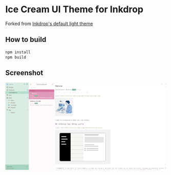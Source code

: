 # Ice Cream UI Theme for Inkdrop

Forked from [Inkdrop's default light theme](https://github.com/inkdropapp/inkdrop-default-light-ui-theme)

## How to build

```
npm install
npm build
```

## Screenshot
![Screenshot1](./resources/screenshot.PNG)